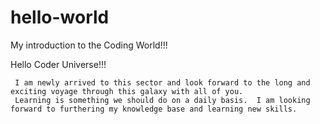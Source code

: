 # hello-world
My introduction to the Coding World!!!

Hello Coder Universe!!!

     I am newly arrived to this sector and look forward to the long and exciting voyage through this galaxy with all of you.
     Learning is something we should do on a daily basis.  I am looking forward to furthering my knowledge base and learning new skills.
